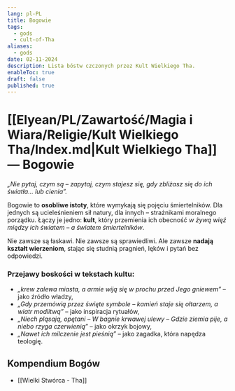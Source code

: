 ```yaml
---
lang: pl-PL
title: Bogowie
tags:
  - gods
  - cult-of-Tha
aliases:
  - gods
date: 02-11-2024
description: Lista bóstw czczonych przez Kult Wielkiego Tha.
enableToc: true
draft: false
published: true
---
```

# [[Elyean/PL/Zawartość/Magia i Wiara/Religie/Kult Wielkiego Tha/Index.md|Kult Wielkiego Tha]] — Bogowie

*„Nie pytaj, czym są – zapytaj, czym stajesz się, gdy zbliżasz się do ich światła… lub cienia”.*

Bogowie to **osobliwe istoty**, które wymykają się pojęciu śmiertelników.
Dla jednych są ucieleśnieniem sił natury, dla innych – strażnikami moralnego porządku. 
Łączy je jedno: **kult**, który przemienia ich obecność *w żywą więź między ich światem – a światem śmiertelników*.  

Nie zawsze są łaskawi. Nie zawsze są sprawiedliwi. Ale zawsze **nadają kształt wierzeniom**, stając się studnią pragnień, lęków i pytań bez odpowiedzi.

### **Przejawy boskości w tekstach kultu**:

- *„krew zalewa miasta, a armie wiją się w prochu przed Jego gniewem”* – jako źródło władzy,
- *„Gdy przemówią przez święte symbole – kamień staje się ołtarzem, a wiatr modlitwą”* – jako inspiracja rytuałów,
- *„Niech pląsają, opętani – W bagnie krwawej ulewy –  Gdzie ziemia pije, a niebo rzyga czerwienią”* – jako okrzyk bojowy,
- *„Nawet ich milczenie jest pieśnią”* – jako zagadka, która napędza teologię.



## Kompendium Bogów

- [[Wielki Stwórca - Tha]]